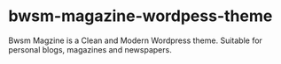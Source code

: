 # bwsm-magazine-wordpess-theme
Bwsm Magzine is a Clean and Modern Wordpress theme. Suitable for personal blogs, magazines and newspapers.
